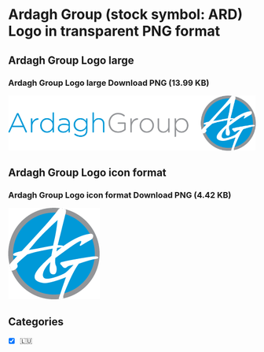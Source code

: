 # Ardagh Group (stock symbol: ARD) Logo in transparent PNG format

## Ardagh Group Logo large

### Ardagh Group Logo large Download PNG (13.99 KB)

![Ardagh Group Logo large Download PNG (13.99 KB)](/img/orig/ARD_BIG-7cd89456.png)

## Ardagh Group Logo icon format

### Ardagh Group Logo icon format Download PNG (4.42 KB)

![Ardagh Group Logo icon format Download PNG (4.42 KB)](/img/orig/ARD-d8d04b5e.png)



## Categories
- [x] 🇱🇺
